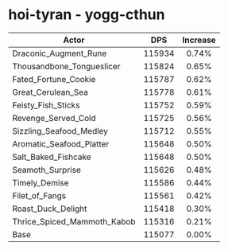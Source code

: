 # hoi-tyran - yogg-cthun
| Actor | DPS | Increase |
|---|:---:|:---:|
|Draconic_Augment_Rune|115934|0.74%|
|Thousandbone_Tongueslicer|115824|0.65%|
|Fated_Fortune_Cookie|115787|0.62%|
|Great_Cerulean_Sea|115778|0.61%|
|Feisty_Fish_Sticks|115752|0.59%|
|Revenge_Served_Cold|115725|0.56%|
|Sizzling_Seafood_Medley|115712|0.55%|
|Aromatic_Seafood_Platter|115648|0.50%|
|Salt_Baked_Fishcake|115648|0.50%|
|Seamoth_Surprise|115626|0.48%|
|Timely_Demise|115586|0.44%|
|Filet_of_Fangs|115561|0.42%|
|Roast_Duck_Delight|115418|0.30%|
|Thrice_Spiced_Mammoth_Kabob|115316|0.21%|
|Base|115077|0.00%|
